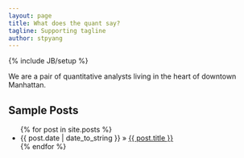 ```yaml
---
layout: page
title: What does the quant say?
tagline: Supporting tagline
author: stpyang
---
```

{% include JB/setup %}

We are a pair of quantitative analysts living in the heart of downtown Manhattan.
    
## Sample Posts

<ul class="posts">
  {% for post in site.posts %}
    <li><span>{{ post.date | date_to_string }}</span> &raquo; <a href="{{ BASE_PATH }}{{ post.url }}">{{ post.title }}</a></li>
  {% endfor %}
</ul>




